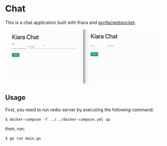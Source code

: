 # Chat

This is a chat application built with Kiara and [gorilla/websocket](https://github.com/gorilla/websocket/).

![demo chat application](../../doc/img/kiara-chat-demo.gif)

## Usage

First, you need to run redis-server by executing the following command:

```
$ docker-compose -f ../../docker-compose.yml up
```

then, run:

```
$ go run main.go
```
